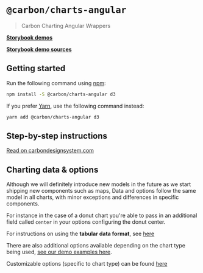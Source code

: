 # `@carbon/charts-angular`

> Carbon Charting Angular Wrappers

**[Storybook demos](https://carbon-design-system.github.io/carbon-charts/angular)**

**[Storybook demo sources](https://github.com/carbon-design-system/carbon-charts/tree/master/packages/core/demo/data)**

## Getting started

Run the following command using [npm](https://www.npmjs.com/):

```bash
npm install -S @carbon/charts-angular d3
```

If you prefer [Yarn](https://yarnpkg.com/en/), use the following command
instead:

```bash
yarn add @carbon/charts-angular d3
```

## Step-by-step instructions

[Read on carbondesignsystem.com](https://www.carbondesignsystem.com/data-visualization/getting-started/angular)

## Charting data & options

Although we will definitely introduce new models in the future as we start shipping new components such as maps, Data and options follow the same model in all charts, with minor exceptions and differences in specific components.

For instance in the case of a donut chart you're able to pass in an additional field called `center` in your options configuring the donut center.

For instructions on using the **tabular data format**, see [here](https://carbon-design-system.github.io/carbon-charts/?path=/story/tutorials--tabular-data-format)

There are also additional options available depending on the chart type being used, [see our demo examples here](https://github.com/carbon-design-system/carbon-charts/tree/master/packages/core/demo/data).

Customizable options (specific to chart type) can be found [here](https://carbon-design-system.github.io/carbon-charts/documentation/modules/_interfaces_charts_.html)
